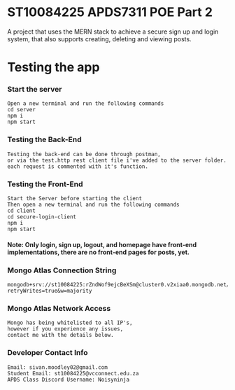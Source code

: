 # ST10084225 APDS7311 POE Part 2
A project that uses the MERN stack to achieve a secure sign up and login system, that also supports creating, deleting and viewing posts.

# Testing the app
### Start the server
```
Open a new terminal and run the following commands
cd server
npm i
npm start
```

### Testing the Back-End
```
Testing the back-end can be done through postman,
or via the test.http rest client file i've added to the server folder.
each request is commented with it's function.
```

### Testing the Front-End
```
Start the Server before starting the client
Then open a new terminal and run the following commands
cd client
cd secure-login-client
npm i
npm start
```
#### Note: Only login, sign up, logout, and homepage have front-end implementations, there are no front-end pages for posts, yet.

### Mongo Atlas Connection String
```
mongodb+srv://st10084225:rZndWof9ejcBeXSm@cluster0.v2xiaa0.mongodb.net/test?retryWrites=true&w=majority
```

### Mongo Atlas Network Access
```
Mongo has being whitelisted to all IP's,
however if you experience any issues,
contact me with the details below.
```

### Developer Contact Info
```
Email: sivan.moodley02@gmail.com
Student Email: st10084225@vcconnect.edu.za
APDS Class Discord Username: Noisyninja
```

